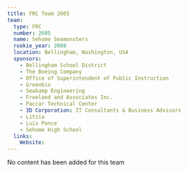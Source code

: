 ```yaml
---
title: FRC Team 2605
team:
  type: FRC
  number: 2605
  name: Sehome Seamonsters
  rookie_year: 2008
  location: Bellingham, Washington, USA
  sponsors:
    - Bellingham School District
    - The Boeing Company
    - Office of Superintendent of Public Instruction
    - Greenbio
    - Seakamp Engineering
    - Freeland and Associates Inc.
    - Paccar Technical Center
    - 3D Corporation: IT Consultants & Business Advisors
    - Litzia
    - Luis Ponce
    - Sehome High School
  links:
    Website: 
---
```

No content has been added for this team